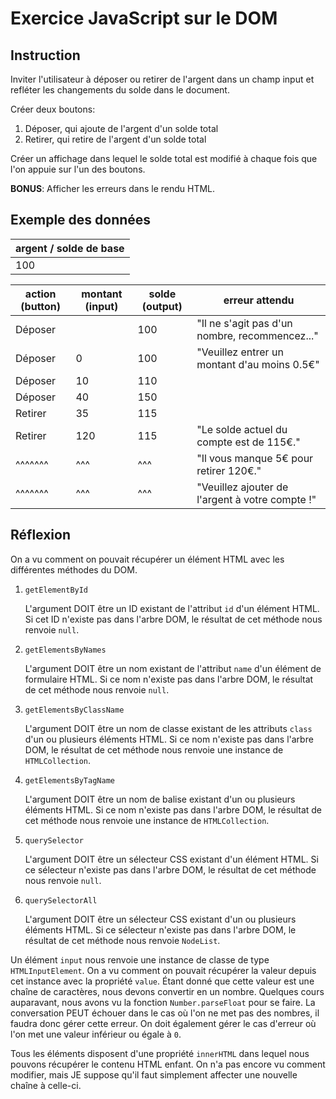 # Exercice JavaScript sur le DOM

## Instruction

Inviter l'utilisateur à déposer ou retirer de l'argent dans un champ input et refléter les changements du solde dans le
document.

Créer deux boutons:

1. Déposer, qui ajoute de l'argent d'un solde total
2. Retirer, qui retire de l'argent d'un solde total

Créer un affichage dans lequel le solde total est modifié à chaque fois que l'on appuie sur l'un des boutons.

**BONUS**: Afficher les erreurs dans le rendu HTML.

## Exemple des données

| argent / solde de base |
| ---------------------- |
| 100                    |

| action (button) | montant (input) | solde (output) | erreur attendu                                  |
| --------------- | --------------- | -------------- | ----------------------------------------------- |
| Déposer         |                 | 100            | "Il ne s'agit pas d'un nombre, recommencez..."  |
| Déposer         | 0               | 100            | "Veuillez entrer un montant d'au moins 0.5€"    |
| Déposer         | 10              | 110            |                                                 |
| Déposer         | 40              | 150            |                                                 |
| Retirer         | 35              | 115            |                                                 |
| Retirer         | 120             | 115            | "Le solde actuel du compte est de 115€."        |
| ^^^^^^^         | ^^^             | ^^^            | "Il vous manque 5€ pour retirer 120€."          |
| ^^^^^^^         | ^^^             | ^^^            | "Veuillez ajouter de l'argent à votre compte !" |

## Réflexion

On a vu comment on pouvait récupérer un élément HTML avec les différentes méthodes du DOM.

1.  `getElementById`

    L'argument DOIT être un ID existant de l'attribut `id` d'un élément HTML. Si cet ID n'existe pas dans l'arbre DOM,
    le résultat de cet méthode nous renvoie `null`.

2.  `getElementsByNames`

    L'argument DOIT être un nom existant de l'attribut `name` d'un élément de formulaire HTML. Si ce nom n'existe pas
    dans l'arbre DOM, le résultat de cet méthode nous renvoie `null`.

3.  `getElementsByClassName`

    L'argument DOIT être un nom de classe existant de les attributs `class` d'un ou plusieurs éléments HTML. Si ce nom
    n'existe pas dans l'arbre DOM, le résultat de cet méthode nous renvoie une instance de `HTMLCollection`.

4.  `getElementsByTagName`

    L'argument DOIT être un nom de balise existant d'un ou plusieurs éléments HTML. Si ce nom n'existe pas dans l'arbre
    DOM, le résultat de cet méthode nous renvoie une instance de `HTMLCollection`.

5.  `querySelector`

    L'argument DOIT être un sélecteur CSS existant d'un élément HTML. Si ce sélecteur n'existe pas dans l'arbre DOM, le
    résultat de cet méthode nous renvoie `null`.

6.  `querySelectorAll`

    L'argument DOIT être un sélecteur CSS existant d'un ou plusieurs éléments HTML. Si ce sélecteur n'existe pas dans
    l'arbre DOM, le résultat de cet méthode nous renvoie `NodeList`.

Un élément `input` nous renvoie une instance de classe de type `HTMLInputElement`. On a vu comment on pouvait récupérer
la valeur depuis cet instance avec la propriété `value`. Étant donné que cette valeur est une chaîne de caractères, nous
devons convertir en un nombre. Quelques cours auparavant, nous avons vu la fonction `Number.parseFloat` pour se faire.
La conversation PEUT échouer dans le cas où l'on ne met pas des nombres, il faudra donc gérer cette erreur. On doit
également gérer le cas d'erreur où l'on met une valeur inférieur ou égale à `0`.

Tous les éléments disposent d'une propriété `innerHTML` dans lequel nous pouvons récupérer le contenu HTML enfant. On
n'a pas encore vu comment modifier, mais JE suppose qu'il faut simplement affecter une nouvelle chaîne à celle-ci.

